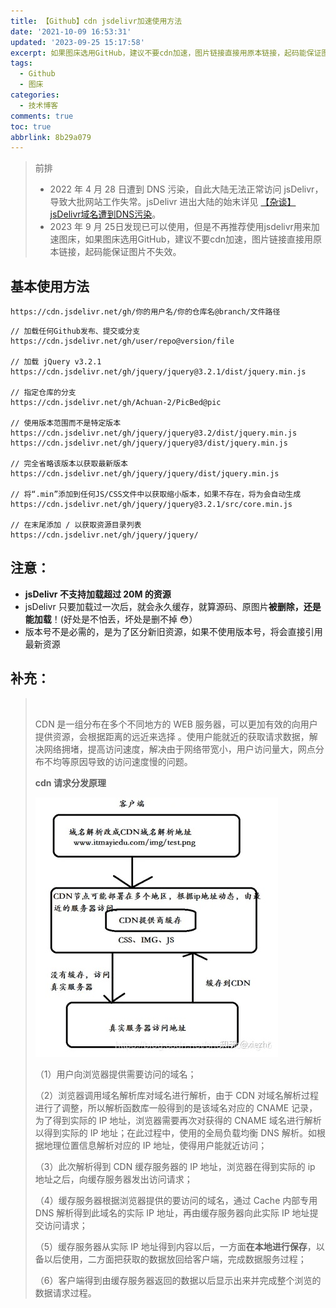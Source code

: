 ```yaml
---
title: 【Github】cdn jsdelivr加速使用方法
date: '2021-10-09 16:53:31'
updated: '2023-09-25 15:17:58'
excerpt: 如果图床选用GitHub，建议不要cdn加速，图片链接直接用原本链接，起码能保证图片不失效。
tags:
  - Github
  - 图床
categories:
  - 技术博客
comments: true
toc: true
abbrlink: 8b29a079
---
```




> 前排
>
> * 2022 年 4 月 28 日遭到 DNS 污染，自此大陆无法正常访问 jsDelivr，导致大批网站工作失常。jsDelivr 进出大陆的始末详见 [【杂谈】jsDelivr域名遭到DNS污染](https://luotianyi.vc/6295.html)。
> * 2023 年 9 月 25日发现已可以使用，但是不再推荐使用jsdelivr用来加速图床，如果图床选用GitHub，建议不要cdn加速，图片链接直接用原本链接，起码能保证图片不失效。

## 基本使用方法

​`https://cdn.jsdelivr.net/gh/你的用户名/你的仓库名@branch/文件路径`​

```plaintext
// 加载任何Github发布、提交或分支
https://cdn.jsdelivr.net/gh/user/repo@version/file

// 加载 jQuery v3.2.1
https://cdn.jsdelivr.net/gh/jquery/jquery@3.2.1/dist/jquery.min.js

// 指定仓库的分支
https://cdn.jsdelivr.net/gh/Achuan-2/PicBed@pic

// 使用版本范围而不是特定版本
https://cdn.jsdelivr.net/gh/jquery/jquery@3.2/dist/jquery.min.js   https://cdn.jsdelivr.net/gh/jquery/jquery@3/dist/jquery.min.js
 
// 完全省略该版本以获取最新版本
https://cdn.jsdelivr.net/gh/jquery/jquery/dist/jquery.min.js
 
// 将“.min”添加到任何JS/CSS文件中以获取缩小版本，如果不存在，将为会自动生成
https://cdn.jsdelivr.net/gh/jquery/jquery@3.2.1/src/core.min.js
 
// 在末尾添加 / 以获取资源目录列表
https://cdn.jsdelivr.net/gh/jquery/jquery/
```

## 注意：

* **jsDelivr 不支持加载超过 20M 的资源**
* jsDelivr 只要加载过一次后，就会永久缓存，就算源码、原图片**被删除，还是能加载**！(好处是不怕丢，坏处是删不掉 😳）
* 版本号不是必需的，是为了区分新旧资源，如果不使用版本号，将会直接引用最新资源

## 补充：

> ‍
>
> CDN 是一组分布在多个不同地方的 WEB 服务器，可以更加有效的向用户提供资源，会根据距离的远近来选择 。使用户能就近的获取请求数据，解决网络拥堵，提高访问速度，解决由于网络带宽小，用户访问量大，网点分布不均等原因导致的访问速度慢的问题。
>
> **cdn 请求分发原理**
>
> ![image.png](https://raw.githubusercontent.com/Achuan-2/PicBed/pic/assets/202309251517459.png)
>
> （1）用户向浏览器提供需要访问的域名；
>
> （2）浏览器调用域名解析库对域名进行解析，由于 CDN 对域名解析过程进行了调整，所以解析函数库一般得到的是该域名对应的 CNAME 记录，为了得到实际的 IP 地址，浏览器需要再次对获得的 CNAME 域名进行解析以得到实际的 IP 地址；在此过程中，使用的全局负载均衡 DNS 解析。如根据地理位置信息解析对应的 IP 地址，使得用户能就近访问；
>
> （3）此次解析得到 CDN 缓存服务器的 IP 地址，浏览器在得到实际的 ip 地址之后，向缓存服务器发出访问请求；
>
> （4）缓存服务器根据浏览器提供的要访问的域名，通过 Cache 内部专用 DNS 解析得到此域名的实际 IP 地址，再由缓存服务器向此实际 IP 地址提交访问请求；
>
> （5）缓存服务器从实际 IP 地址得到内容以后，一方面**在本地进行保存**，以备以后使用，二方面把获取的数据放回给客户端，完成数据服务过程；
>
> （6）客户端得到由缓存服务器返回的数据以后显示出来并完成整个浏览的数据请求过程。

‍
